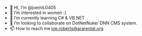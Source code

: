 - 👋 Hi, I’m @joeinIL0405
- 👀 I’m interested in women :} 
- 🌱 I’m currently learning C# & VB.NET
- 💞️ I’m looking to collaborate on DotNetNuke/ DNN CMS system.
- 📫 How to reach me joe.roberts@ararental.org

<!---
joeinIL0405/joeinIL0405 is a ✨ special ✨ repository because its `README.md` (this file) appears on your GitHub profile.
You can click the Preview link to take a look at your changes.
--->
